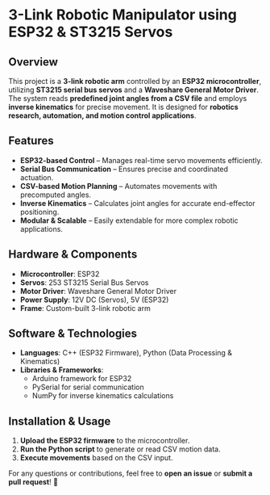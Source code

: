 # **3-Link Robotic Manipulator using ESP32 & ST3215 Servos**

## **Overview**
This project is a **3-link robotic arm** controlled by an **ESP32 microcontroller**, utilizing **ST3215 serial bus servos** and a **Waveshare General Motor Driver**. The system reads **predefined joint angles from a CSV file** and employs **inverse kinematics** for precise movement. It is designed for **robotics research, automation, and motion control applications**.

## **Features**
- **ESP32-based Control** – Manages real-time servo movements efficiently.
- **Serial Bus Communication** – Ensures precise and coordinated actuation.
- **CSV-based Motion Planning** – Automates movements with precomputed angles.
- **Inverse Kinematics** – Calculates joint angles for accurate end-effector positioning.
- **Modular & Scalable** – Easily extendable for more complex robotic applications.

## **Hardware & Components**
- **Microcontroller**: ESP32
- **Servos**: 253 ST3215 Serial Bus Servos
- **Motor Driver**: Waveshare General Motor Driver
- **Power Supply**: 12V DC (Servos), 5V (ESP32)
- **Frame**: Custom-built 3-link robotic arm

## **Software & Technologies**
- **Languages**: C++ (ESP32 Firmware), Python (Data Processing & Kinematics)
- **Libraries & Frameworks**:
  - Arduino framework for ESP32
  - PySerial for serial communication
  - NumPy for inverse kinematics calculations

## **Installation & Usage**
1. **Upload the ESP32 firmware** to the microcontroller.
2. **Run the Python script** to generate or read CSV motion data.
3. **Execute movements** based on the CSV input.

For any questions or contributions, feel free to **open an issue** or **submit a pull request**! 🚀
